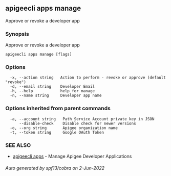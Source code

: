 ## apigeecli apps manage

Approve or revoke a developer app

### Synopsis

Approve or revoke a developer app

```
apigeecli apps manage [flags]
```

### Options

```
  -x, --action string   Action to perform - revoke or approve (default "revoke")
  -d, --email string    Developer Email
  -h, --help            help for manage
  -n, --name string     Developer app name
```

### Options inherited from parent commands

```
  -a, --account string   Path Service Account private key in JSON
      --disable-check    Disable check for newer versions
  -o, --org string       Apigee organization name
  -t, --token string     Google OAuth Token
```

### SEE ALSO

* [apigeecli apps](apigeecli_apps.md)	 - Manage Apigee Developer Applications

###### Auto generated by spf13/cobra on 2-Jun-2022
